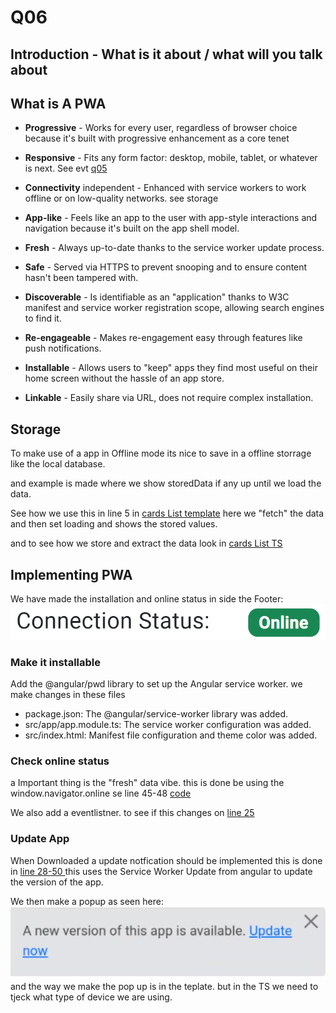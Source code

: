 # Q06

<!-- References to code will be made in markdown by using: See more in line XX in [name of snippet]("PATH_TO_FILE") -->

## Introduction - What is it about / what will you talk about

<!-- Cover the following points:
    - Explain what does PWA include 
        - Progressive 
        - Responsive 
        - Connectivity 
        - App-like
        - Fresh 
        - Safe 
        - Discoverable
        - Re-engageable
        - Installable 
        - Linkable 
    - 
-->

## What is A PWA

- **Progressive** - Works for every user, regardless of browser choice because it's built with progressive enhancement as a core tenet

- **Responsive** - Fits any form factor: desktop, mobile, tablet, or whatever is next. See evt [q05](https://ninjaneer127.github.io/AFE-Eksamen/q05/)

- **Connectivity** independent - Enhanced with service workers to work offline or on
low-quality networks. see storage 

- **App-like** - Feels like an app to the user with app-style interactions and navigation because it's built on the app shell model.

- **Fresh** - Always up-to-date thanks to the service worker update process.

- **Safe** - Served via HTTPS to prevent snooping and to ensure content hasn't been tampered with.

- **Discoverable** - Is identifiable as an "application" thanks to W3C manifest and
service worker registration scope, allowing search engines to find it.

- **Re-engageable** - Makes re-engagement easy through features like push notifications.

- **Installable** - Allows users to "keep" apps they find most useful on their home screen without the hassle of an app store.
- **Linkable** - Easily share via URL, does not require complex installation.

## Storage 

To make use of a app in Offline mode its nice to save in a offline storrage like the local database. 

and example is made where we show storedData if any up until we load the data.  

See how we use this in line 5 in [cards List template](.\src\app\credit-card\credit-card-list\credit-card-list.component.html) here we "fetch" the data and then set loading and shows the stored values. 

and to see how we store and extract the data look in [cards List TS](.\src\app\credit-card\credit-card-list\credit-card-list.component.ts)

## Implementing PWA 
<!-- 
see https://hackernoon.com/building-progressive-web-application-pwa-with-angular 
 -->

We have made the installation and online status in side the Footer: ![Connections](images/Connectionstatus.png)

### Make it installable 
Add the @angular/pwd library to set up the Angular service worker. 
we make changes in these files
- package.json: The @angular/service-worker library was added.
- src/app/app.module.ts: The service worker configuration was added.
- src/index.html: Manifest file configuration and theme color was added.


### Check online status
a Important thing is the "fresh" data vibe. this is done be using the window.navigator.online se line 45-48 [code](.\src\app\footer\footer.component.ts) 

We also add a eventlistner. to see if this changes on [line 25](.\src\app\footer\footer.component.ts)

### Update App

When Downloaded a update notfication should be implemented 
this is done in [line 28-50 ](.\src\app\footer\footer.component.ts)
this uses the Service Worker Update from angular to update the version of the app.

We then make a popup as seen here:
![update](images/update.png)
and the way we make the pop up is in the teplate. but in the TS we need to tjeck what type of device we are using.